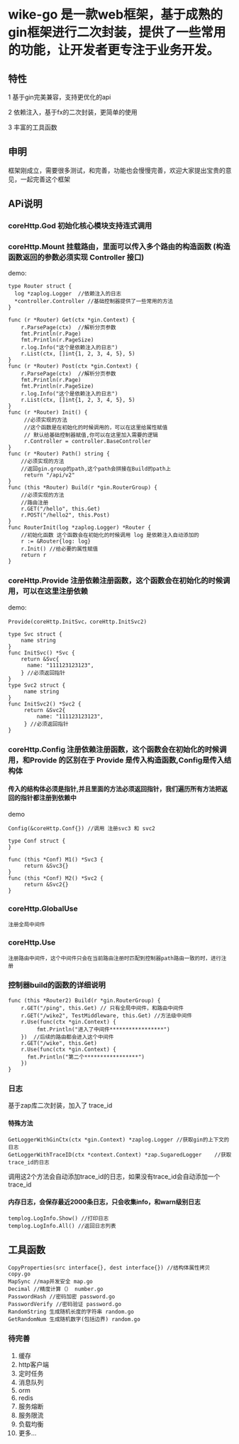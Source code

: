 # wike-go 是一款web框架，基于成熟的gin框架进行二次封装，提供了一些常用的功能，让开发者更专注于业务开发。

## 特性 

  1 基于gin完美兼容，支持更优化的api

  2 依赖注入，基于fx的二次封装，更简单的使用

  3 丰富的工具函数

## 申明
  框架刚成立，需要很多测试，和完善，功能也会慢慢完善，欢迎大家提出宝贵的意见，一起完善这个框架

## APi说明
### coreHttp.God 初始化核心模块支持连式调用
### coreHttp.Mount  挂载路由，里面可以传入多个路由的构造函数 (构造函数返回的参数必须实现 Controller 接口)
demo:

    type Router struct {
      log *zaplog.Logger  //依赖注入的日志
      *controller.Controller //基础控制器提供了一些常用的方法
    }
    
    func (r *Router) Get(ctx *gin.Context) {
        r.ParsePage(ctx)  //解析分页参数
        fmt.Println(r.Page)
        fmt.Println(r.PageSize)
        r.log.Info("这个是依赖注入的日志")
        r.List(ctx, []int{1, 2, 3, 4, 5}, 5)
    }
    func (r *Router) Post(ctx *gin.Context) {
        r.ParsePage(ctx)  //解析分页参数
        fmt.Println(r.Page)
        fmt.Println(r.PageSize)
        r.log.Info("这个是依赖注入的日志")
        r.List(ctx, []int{1, 2, 3, 4, 5}, 5)
    }
    func (r *Router) Init() {
         //必须实现的方法
         //这个函数是在初始化的时候调用的，可以在这里给属性赋值
         // 默认给基础控制器赋值,你可以在这里加入需要的逻辑
         r.Controller = controller.BaseController
    }
    func (r *Router) Path() string {
        //必须实现的方法
        //返回gin.group的path,这个path会拼接在Build的path上
         return "/api/v2"
    }
    func (this *Router) Build(r *gin.RouterGroup) {
        //必须实现的方法
        //路由注册
        r.GET("/hello", this.Get)
        r.POST("/hello2", this.Post)
    }
    func RouterInit(log *zaplog.Logger) *Router {
        //初始化函数 这个函数会在初始化的时候调用 log 是依赖注入自动添加的
        r := &Router{log: log}
        r.Init() //给必要的属性赋值
        return r
    }

### coreHttp.Provide  注册依赖注册函数，这个函数会在初始化的时候调用，可以在这里注册依赖
demo:

    Provide(coreHttp.InitSvc，coreHttp.InitSvc2)

    type Svc struct {
        name string
    }
    func InitSvc() *Svc {
        return &Svc{
          name: "111123123123",
        } //必须返回指针
    }
    type Svc2 struct {
         name string
    }
    func InitSvc2() *Svc2 {
         return &Svc2{
             name: "111123123123",
         } //必须返回指针
    }

### coreHttp.Config  注册依赖注册函数，这个函数会在初始化的时候调用，和Provide 的区别在于 Provide 是传入构造函数,Config是传入结构体
#### 传入的结构体必须是指针,并且里面的方法必须返回指针，我们遍历所有方法把返回的指针都注册到依赖中

demo

    Config(&coreHttp.Conf{}) //调用 注册svc3 和 svc2

    type Conf struct {
    }
    
    func (this *Conf) M1() *Svc3 {
         return &Svc3{}
    }
    func (this *Conf) M2() *Svc2 {
         return &Svc2{}
    }
### coreHttp.GlobalUse
    注册全局中间件 
### coreHttp.Use
    注册路由中间件，这个中间件只会在当前路由注册时匹配到控制器path路由一致的时，进行注册

### 控制器build的函数的详细说明

    func (this *Router2) Build(r *gin.RouterGroup) {
        r.GET("/ping", this.Get) // 只有全局中间件，和路由中间件
        r.GET("/wike2", TestMiddleware, this.Get) //方法级中间件
        r.Use(func(ctx *gin.Context) {
             fmt.Println("进入了中间件*****************")
        })  //后续的路由都会进入这个中间件
        r.GET("/wike", this.Get)
        r.Use(func(ctx *gin.Context) {
          fmt.Println("第二个*****************")
        })
    }

### 日志
  基于zap库二次封装，加入了 trace_id
#### 特殊方法
    GetLoggerWithGinCtx(ctx *gin.Context) *zaplog.Logger //获取gin的上下文的日志
    GetLoggerWithTraceID(ctx *context.Context) *zap.SugaredLogger    //获取trace_id的日志

调用这2个方法会自动添加trace_id的日志，如果没有trace_id会自动添加一个trace_id

#### 内存日志，会保存最近2000条日志，只会收集info，和warn级别日志 
    templog.LogInfo.Show() //打印日志
    templog.LogInfo.All() //返回日志列表

## 工具函数
    CopyProperties(src interface{}, dest interface{}) //结构体属性拷贝 copy.go
    MapSync //map并发安全 map.go
    Decimal //精度计算（） number.go
    PasswordHash //密码加密 password.go
    PasswordVerify //密码验证 password.go
    RandomString 生成随机长度的字符串 random.go
    GetRandomNum 生成随机数字(包括边界) random.go

### 待完善

1. 缓存
2. http客户端
3. 定时任务
4. 消息队列
5. orm
6. redis
7. 服务熔断
8. 服务限流
9. 负载均衡
10. 更多...